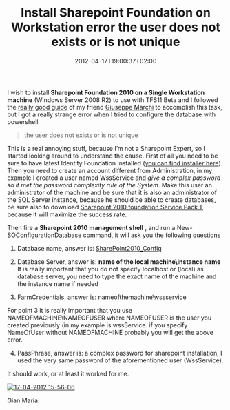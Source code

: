 ﻿---
title: "Install Sharepoint Foundation on Workstation error the user does not exists or is not unique"
description: ""
date: 2012-04-17T19:00:37+02:00
draft: false
tags: [Team Foundation Server]
categories: [Team Foundation Server]
---
I wish to install  **Sharepoint Foundation 2010 on a Single Workstation machine** (Windows Server 2008 R2) to use with TFS11 Beta and I followed the [really good guide](http://www.dev4side.com/community/blog/2010/5/2/how-to-install-sharepoint-2010-with-a-local-account.aspx) of my friend [Giuseppe Marchi](http://www.peppedotnet.it/) to accomplish this task, but I got a really strange error when I tried to configure the database with powershell

> the user does not exists or is not unique

This is a real annoying stuff, because I’m not a Sharepoint Expert, so I started looking around to understand the cause. First of all you need to be sure to have latest Identity Foundation installed ([you can find installer here](http://www.microsoft.com/download/en/details.aspx?displaylang=en&amp;id=17331)). Then you need to create an account different from Administration, in my example I created a user named WssService and *give a complex password so it met the password complexity rule of the System*. Make this user an administrator of the machine and be sure that it is also an administrator of the SQL Server instance, because he should be able to create databases, be sure also to download [Sharepoint 2010 foundation Service Pack 1](http://www.microsoft.com/download/en/details.aspx?id=26640), because it will maximize the success rate.

Then fire a  **Sharepoint 2010 management shell** , and run a New-SOConfigurationDatabase command, it will ask you the following questions

1) Database name, answer is: [SharePoint2010\_Config](http://www.microsoft.com/download/en/details.aspx?displaylang=en&amp;id=17331 "http://www.microsoft.com/download/en/details.aspx?displaylang=en&amp;id=17331")  
2) Database Server, answer is:  **name of the local machine\instance name** It is really important that you do not specify localhost or (local) as database server, you need to type the exact name of the machine and the instance name if needed

3) FarmCredentials, answer is: nameofthemachine\wssservice

For point 3 it is really important that you use NAMEOFMACHINE\NAMEOFUSER where NAMEOFUSER is the user you created previously (in my example is wssService. if you specify NameOfUser without NAMEOFMACHINE probably you will get the above error.

4) PassPhrase, answer is: a complex password for sharepoint installation, I used the very same password of the aforementioned user (WssService).

It should work, or at least it worked for me.

[![17-04-2012 15-56-06](https://www.codewrecks.com/blog/wp-content/uploads/2012/04/17-04-2012-15-56-06_thumb.png "17-04-2012 15-56-06")](https://www.codewrecks.com/blog/wp-content/uploads/2012/04/17-04-2012-15-56-06.png)

Gian Maria.
